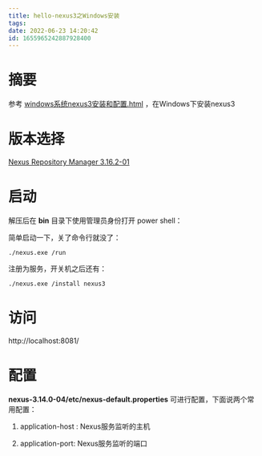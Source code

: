 ```yaml
---
title: hello-nexus3之Windows安装
tags: 
date: 2022-06-23 14:20:42
id: 1655965242887928400
---
```

# 摘要

参考  [windows系统nexus3安装和配置.html](assets\references\windows系统nexus3安装和配置.html) ，在Windows下安装nexus3

# 版本选择

[Nexus Repository Manager 3.16.2-01](https://help.sonatype.com/repomanager3/product-information/download/download-archives---repository-manager-3#DownloadArchivesRepositoryManager3-NexusRepositoryManager3.16.2-01) 

# 启动

解压后在 **bin** 目录下使用管理员身份打开 power shell：

简单启动一下，关了命令行就没了：

```
./nexus.exe /run 
```

注册为服务，开关机之后还有：

```
./nexus.exe /install nexus3
```

# 访问

 http://localhost:8081/

# 配置

**nexus-3.14.0-04/etc/nexus-default.properties** 可进行配置，下面说两个常用配置：

1. application-host : Nexus服务监听的主机

2. application-port: Nexus服务监听的端口
